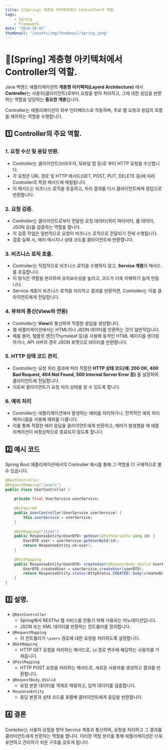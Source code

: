 ```yaml
---
title: 🍃[Spring] 계층형 아키텍처에서 Controller의 역할.
tags:
    - Spring
    - Framework
date: "2024-10-03"
thumbnail: "/assets/img/thumbnail/spring.jpeg"
---
```


# 🍃[Spring] 계층형 아키텍처에서 Controller의 역할.

Java 백앤드 애플리케이션의 **계층형 아키텍처(Layerd Architecture)** 에서 **Controller**는 사용자(클라이언트)로부터 요청을 받아 처리하고, 그에 대한 응답을 반환하는 역할을 담당하는 **중요한 계층**입니다.

Controller는 애플리케이션의 외부 인터페이스로 작동하며, 주로 웹 요청과 응답의 흐름을 제어하는 역할을 수행합니다.

## 1️⃣ Controller의 주요 역할.

### 1. 요청 수신 및 응답 반환.
- Controller는 클라이언트(브라우저, 모바일 앱 등)로 부터 HTTP 요청을 수신합니다.
- 각 요청은 URL 경로 및 HTTP 메서드(GET, POST, PUT, DELETE 등)에 따라 Controller의 특정 메서드에 매핑됩니다.
- 이 메서드는 비즈니스 로직을 호출하고, 처리 결과를 다시 클라이언트에게 응답으로 반환합니다.

### 2. 요청 검증.
- Controller는 클라이언트로부터 전달된 요청 데이터(쿼리 파라미터, 폼 데이터, JSON 등)를 검증하는 역할을 합니다.
- 이 검증 작업은 일반적으로 요청이 비즈니스 로직으로 전달되기 전에 수행됩니다.
- 검증 실패 시, 에러 메시지나 상태 코드를 클라이언트에 반환합니다.

### 3. 비즈니스 로직 호출.
- Controller는 직접적으로 비즈니스 로직을 수행하지 않고, **Service 계층**의 메서드를 호출합니다.
- 이 방식은 역할을 분리하여 유지보수성을 높이고, 코드가 더욱 이해하기 쉽게 만듭니다.
- Service 계층이 비즈니스 로직을 처리하고 결과를 반환하면, Controller는 이를 클라이언트에게 전달합니다.

### 4. 뷰와의 통신(View와 연동)
- Controller는 **View**와 통신하여 적절한 응답을 생성합니다.
- 웹 애플리케이션에서는 HTML이나 JSON 데이터를 반환하는 것이 일반적입니다.
- 예를 들어, 템플릿 엔진(Thymeleaf 등)을 사용해 동적인 HTML 페이지를 렌더링하거나, API 서버의 경우 JSON 포맷으로 데이터를 반환합니다.

### 5. HTTP 상태 코드 관리.
- Controller는 요청 처리 결과에 따라 적절한 **HTTP 상태 코드(예: 200 OK, 400 Bad Request, 404 Not Found, 500 Internal Server Error 등)** 를 설정하여 클라이언트에 전달합니다.
- 이로써 클라이언트가 요청 처리 상태를 알 수 있도록 합니다.

### 6. 예외 처리
- Controller는 애플리케이션에서 발생하는 예외를 처리하거나, 전역적인 예외 처리 메커니즘을 사용해 예외를 다룹니다.
- 이를 통해 적절한 에러 응답을 클라이언트에게 반환하고, 에러가 발생했을 때 애플리케이션이 비정상적으로 종료되지 않도록 합니다.

## 2️⃣ 예시 코드

Spring Boot 애플리케이션에서의 Controller 예시를 통해 그 역할을 더 구체적으로 볼 수 있습니다.

```java
@RestController
@RequestMapping("/users")
public class UserController {
    
    private final UserService userService;
    
    @Autowired
    public UserController(UserService userService) {
        this.userService = userService;
    }
    
    @GetMapping("/{id}")
    public ResponseEntity<UserDTO> getUser(@PathVariable Long id) {
        UserDTO user = userService.getUserById(id);
        return ResponseEntity.ok(user);
    }
    
    @PostMapping
    public ResponseEntity<UserDTO> createUser(@RequestBody @Valid UserDTO userDTO) {
        UserDTO createdUser = userService.createUser(userDTO);
        return ResponseEntity.status(HttpStatus.CREATED).body(createdUser);
    }
}
```

## 3️⃣ 설명.
- `@RestController`
    - Spring에서 RESTful 웹 서비스를 만들기 위해 사용되는 어노테이션입니다.
    - JSON 또는 XML 데이터를 반환하는 컨트롤러를 정의합니다.
- `@RequestMapping`
    - 이 컨트롤러가 `\users` 경로에 대한 요청을 처리하도록 설정합니다.
- `@GetMapping`
    - HTTP GET 요청을 처리하는 메서드로, `id` 경로 변수에 해당하는 사용자를 가져옵니다.
- `@PostMapping`
    - HTTP POST 요청을 처리하는 메서드로, 새로운 사용자를 생성하고 결과를 반환합니다.
- `@RequestBody`, `@Valid`
    - 요청 본문 데이터를 객체로 매핑하고, 입력 데이터를 검증합니다.
- `ResponseEntity`
    - 응답 본문과 상태 코드를 포함해 클라이언트에게 응답을 반환합니다.

## 4️⃣ 결론
Contoller는 사용자 요청을 받아 Service 계층과 통신하며, 요청을 처리하고 그 결과를 클라이언트에게 반환하는 역할을 합니다.
이러한 역할 분리를 통해 애플리케이션은 더욱 유연하고 관리하기 쉬운 구조를 갖추게 됩니다.
